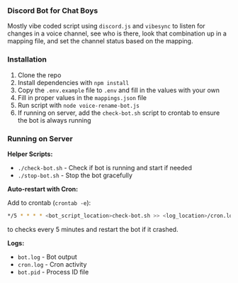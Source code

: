 ### Discord Bot for Chat Boys

Mostly vibe coded script using `discord.js` and `vibesync` to listen for changes in a voice channel,
see who is there, look that combination up in a mapping file, and set the channel status based on the
mapping.

### Installation

1. Clone the repo
2. Install dependencies with `npm install`
3. Copy the `.env.example` file to `.env` and fill in the values with your own
4. Fill in proper values in the `mappings.json` file
5. Run script with `node voice-rename-bot.js`
6. If running on server, add the `check-bot.sh` script to crontab to ensure the bot is always running

### Running on Server

**Helper Scripts:**

- `./check-bot.sh` - Check if bot is running and start if needed
- `./stop-bot.sh` - Stop the bot gracefully

**Auto-restart with Cron:**

Add to crontab (`crontab -e`):

```bash
*/5 * * * * <bot_script_location>check-bot.sh >> <log_location>/cron.log 2>&1
```

to checks every 5 minutes and restart the bot if it crashed.

**Logs:**
- `bot.log` - Bot output
- `cron.log` - Cron activity
- `bot.pid` - Process ID file


